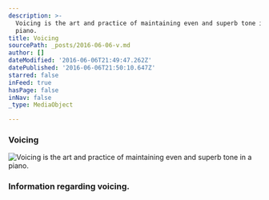 ```yaml
---
description: >-
  Voicing is the art and practice of maintaining even and superb tone in a
  piano. 
title: Voicing
sourcePath: _posts/2016-06-06-v.md
author: []
dateModified: '2016-06-06T21:49:47.262Z'
datePublished: '2016-06-06T21:50:10.647Z'
starred: false
inFeed: true
hasPage: false
inNav: false
_type: MediaObject

---
```

### Voicing
![Voicing is the art and practice of maintaining even and superb tone in a piano. ](https://the-grid-user-content.s3-us-west-2.amazonaws.com/396fb644-41e1-4b21-b1f5-e63f1e1c8f62.jpg)

### Information regarding voicing.